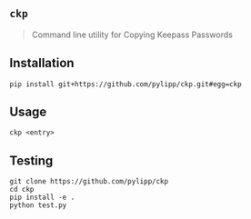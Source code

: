 ## `ckp`

> Command line utility for Copying Keepass Passwords

## Installation

    pip install git+https://github.com/pylipp/ckp.git#egg=ckp

## Usage

    ckp <entry>

## Testing

    git clone https://github.com/pylipp/ckp
    cd ckp
    pip install -e .
    python test.py
